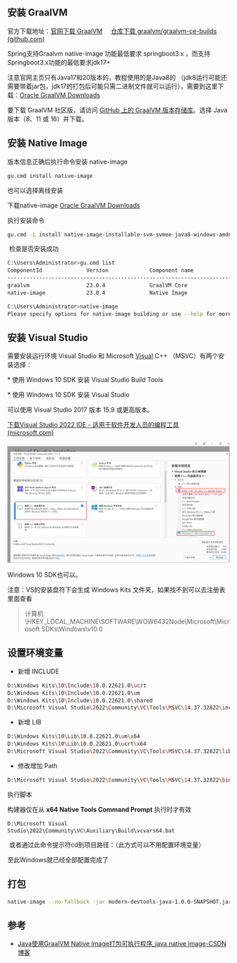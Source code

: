 ##  安装 GraalVM 

官方下载地址：[官网下载 GraalVM](https://www.graalvm.org/downloads/ "官网下载 GraalVM")     [仓库下载 graalvm/graalvm-ce-builds (github.com)](https://github.com/graalvm/graalvm-ce-builds/releases "仓库下载 graalvm/graalvm-ce-builds (github.com)")

Spring支持Graalvm native-image 功能最低要求 springboot3.x ，而支持Springboot3.x功能的最低要求jdk17+  

注意官网主页只有Java17和20版本的，教程使用的是Java8的 （jdk8运行可能还需要带着jar包，jdk17的打包后可能只需二进制文件就可以运行），需要到这里下载：[Oracle GraalVM Downloads](https://www.oracle.com/downloads/graalvm-downloads.html "Oracle GraalVM Downloads")

要下载 GraalVM 社区版，请访问 [GitHub 上的 GraalVM 版本存储库](https://github.com/graalvm/graalvm-ce-builds/releases "GitHub 上的 GraalVM 版本存储库")。选择 Java 版本（8、11 或 16）并下载。 

安装 Native Image
-------------------

版本信息正确后执行命令安装 native-image

```bash
gu.cmd install native-image
```

也可以选择离线安装 

下载native-image [Oracle GraalVM Downloads](https://www.oracle.com/downloads/graalvm-downloads.html "Oracle GraalVM Downloads")

执行安装命令

```bash
gu.cmd -L install native-image-installable-svm-svmee-java8-windows-amd64-21.3.7.jar
```

 检查是否安装成功

```bash
C:\Users\Administrator>gu.cmd list
ComponentId              Version             Component name                Stability                     Origin
---------------------------------------------------------------------------------------------------------------------------------
graalvm                  23.0.4              GraalVM Core                  Supported
native-image             23.0.4              Native Image                  Early adopter
```

```bash
C:\Users\Administrator>native-image
Please specify options for native-image building or use --help for more info.
```

安装 Visual Studio
--------------------

需要安装运行环境 Visual Studio 和 Microsoft [Visual](https://visualstudio.microsoft.com/vs/ "Visual") C++ （MSVC）有两个安装选择：

\* 使用 Windows 10 SDK 安装 Visual Studio Build Tools

\* 使用 Windows 10 SDK 安装 Visual Studio

可以使用 Visual Studio 2017 版本 15.9 或更高版本。

[下载Visual Studio 2022 IDE - 适用于软件开发人员的编程工具 (microsoft.com)](https://visualstudio.microsoft.com/zh-hans/vs/ "下载Visual Studio 2022 IDE - 适用于软件开发人员的编程工具 (microsoft.com)")  

![image-20240702151254808](./windows%20%E4%BD%BF%E7%94%A8%20GraalVM%20Native%20Image%E6%89%93%E5%8C%85%E5%8F%AF%E6%89%A7%E8%A1%8C%E7%A8%8B%E5%BA%8F.assets/image-20240702151254808.png)

Windows 10 SDK也可以。

注意：VS的安装盘符下会生成 Windows Kits 文件夹，如果找不到可以去注册表里面查看

> 计算机\\HKEY\_LOCAL\_MACHINE\\SOFTWARE\\WOW6432Node\\Microsoft\\Microsoft SDKs\\Windows\\v10.0

设置环境变量
-------------------------------------------------------------------------------

- 新增 INCLUDE

```bash
D:\Windows Kits\10\Include\10.0.22621.0\ucrt
D:\Windows Kits\10\Include\10.0.22621.0\um
D:\Windows Kits\10\Include\10.0.22621.0\shared
D:\Microsoft Visual Studio\2022\Community\VC\Tools\MSVC\14.37.32822\include
```

- 新增 LIB

```bash
D:\Windows Kits\10\Lib\10.0.22621.0\um\x64
D:\Windows Kits\10\Lib\10.0.22621.0\ucrt\x64
D:\Microsoft Visual Studio\2022\Community\VC\Tools\MSVC\14.37.32822\lib\x64
```

- 修改增加 Path

```bash
D:\Microsoft Visual Studio\2022\Community\VC\Tools\MSVC\14.37.32822\bin\Hostx64\x64
```

执行脚本

构建器仅在从 **x64 Native Tools Command Prompt** 执行时才有效

```cobol
D:\Microsoft Visual Studio\2022\Community\VC\Auxiliary\Build\vcvars64.bat
```

 或者通过此命令提示符cd到项目路径：（此方式可以不用配置环境变量）

至此Windows就已经全部配置完成了

打包
-------------

```bash
native-image --no-fallback -jar modern-devtools-java-1.0.0-SNAPSHOT.jar modernDevtoolsJava-1.0.0
```

## 参考

- [Java使用GraalVM Native Image打包可执行程序_java native image-CSDN博客](https://blog.csdn.net/guo__hang/article/details/132738330)